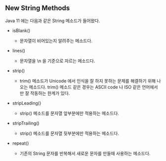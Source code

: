 ## New String Methods

Java 11 에는 다음과 같은 String 메소드가 들어왔다.

- isBlank() 

  - 문자열이 비어있는지 알려주는 메소드다. 

- lines()

  - 문자열을 \n 을 기준으로 자르는 메소드다. 

- strip()

  - trim() 메소드가 Unicode 에서 인식을 잘 하지 못하는 문제를 해결하기 위해 나오는 메소드다.
  trim() 메소드 같은 경우는 ASCII code 나 ISO 같은 언어에서만 잘 작동하는 한계가 있다. 

- stripLeading()

  - strip() 메소드를 문자열 앞부분에만 적용하는 메소드다. 

- stripTrailing()

  - strip() 메소드를 문자열 뒷부분에만 적용하는 메소드다.

- repeat()

  - 기존의 String 문자를 반복해서 새로운 문자를 만들때 사용하는 메소드다. 
  



